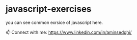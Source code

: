 # javascript-exercises
you can see common exrsice of javascript here.

📫 Connect with me: https://www.linkedin.com/in/aminsedghi/
